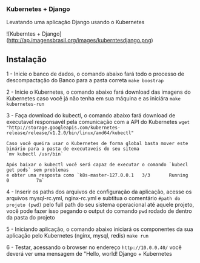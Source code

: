 ### Kubernetes + Django

Levatando uma aplicação Django usando o Kubernetes

![Kuberntes + Django]
(http://ap.imagensbrasil.org/images/kuberntesdjango.png)

## Instalação
1 - Inicie o banco de dados, o comando abaixo fará todo o processo de descompactação do Banco para a pasta correta 
    `make boostrap`

2 - Inicie o Kubernetes, o comando abaixo fará download das imagens do Kubernetes caso você já não tenha em sua máquina e as iniciára
    `make kubernetes-run`

3 - Faça download do kubectl, o comando abaixo fará download de executavel responsavél pela comunicação com a API do Kubernetes
    `wget "http://storage.googleapis.com/kubernetes-release/release/v1.2.0/bin/linux/amd64/kubectl"` 

    Caso você queira usar o Kubernetes de forma global basta mover este binário para a pasta de executaveis do seu sitema
    `mv kubectl /usr/bin`

    Após baixar o kubectl você será capaz de executar o comando `kubecl get pods` sem problemas
    e obter uma resposta como `k8s-master-127.0.0.1   3/3       Running   0          7m`

4 - Inserir os paths dos arquivos de configuração da aplicação, acesse os arquivos mysql-rc.yml, nginx-rc.yml e subtitua o comentário `#path do projeto (pwd)` pelo full path do seu sistema operacional até aquele projeto, você pode fazer isso pegando o output do comando `pwd` rodado de dentro da pasta do projeto

5 - Iniciando aplicação, o comando abaixo iniciará os componentes da sua aplicação pelo Kubernetes (nginx, mysql, redis)
    `make run`

6 - Testar, acessando o browser no endereço `http://10.0.0.40/` você deverá ver uma mensagem de "Hello, world! Django + Kubernetes